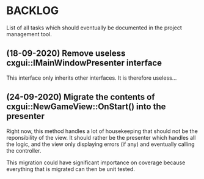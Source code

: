 # BACKLOG

List of all tasks which should eventually be documented in the project management tool.

## (18-09-2020) Remove useless cxgui::IMainWindowPresenter interface

This interface only inherits other interfaces. It is therefore useless...

## (24-09-2020) Migrate the contents of cxgui::NewGameView::OnStart() into the presenter

Right now, this method handles a lot of housekeeping that should not be the reponsibility
of the view. It should rather be the presenter which handles all the logic, and the view
only displaying errors (if any) and eventually calling the controller.

This migration could have significant importance on coverage because everything that
is migrated can then be unit tested.
